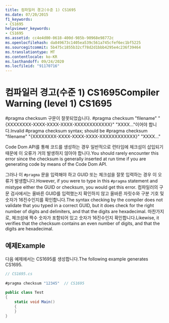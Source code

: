 ```yaml
---
title: 컴파일러 경고(수준 1) CS1695
ms.date: 07/20/2015
f1_keywords:
- CS1695
helpviewer_keywords:
- CS1695
ms.assetid: cc4e4d00-0618-400d-985b-90968e98772c
ms.openlocfilehash: da849673c1405ea539c561a745cfef6ec1bf5225
ms.sourcegitcommit: 5b475c1855b32cf78d2d1bbb4295e4c236f39464
ms.translationtype: MT
ms.contentlocale: ko-KR
ms.lasthandoff: 09/24/2020
ms.locfileid: "91170716"
---
```

# <a name="compiler-warning-level-1-cs1695"></a><span data-ttu-id="5af6a-102">컴파일러 경고(수준 1) CS1695</span><span class="sxs-lookup"><span data-stu-id="5af6a-102">Compiler Warning (level 1) CS1695</span></span>

<span data-ttu-id="5af6a-103">#pragma checksum 구문이 잘못되었습니다. #pragma checksum "filename" "{XXXXXXXX-XXXX-XXXX-XXXX-XXXXXXXXXXXX}" "XXXX..."이어야 합니다.</span><span class="sxs-lookup"><span data-stu-id="5af6a-103">Invalid #pragma checksum syntax; should be #pragma checksum "filename" "{XXXXXXXX-XXXX-XXXX-XXXX-XXXXXXXXXXXX}" "XXXX..."</span></span>  
  
 <span data-ttu-id="5af6a-104">Code Dom API를 통해 코드를 생성하는 경우 일반적으로 런타임에 체크섬이 삽입되기 때문에 이 오류가 거의 발생하지 않아야 합니다.</span><span class="sxs-lookup"><span data-stu-id="5af6a-104">You should rarely encounter this error since the checksum is generally inserted at run time if you are generating code by means of the Code Dom API.</span></span>  
  
 <span data-ttu-id="5af6a-105">그러나 이 `#pragma` 문을 입력해야 하고 GUID 또는 체크섬을 잘못 입력하는 경우 이 오류가 발생합니다.</span><span class="sxs-lookup"><span data-stu-id="5af6a-105">However, if you were to type in this `#pragma` statement and mistype either the GUID or checksum, you would get this error.</span></span> <span data-ttu-id="5af6a-106">컴파일러의 구문 검사에서는 올바른 GUID를 입력했는지 확인하지 않고 올바른 자릿수와 구분 기호 및 숫자가 16진수인지를 확인합니다.</span><span class="sxs-lookup"><span data-stu-id="5af6a-106">The syntax checking by the compiler does not validate that you typed in a correct GUID, but it does check for the right number of digits and delimiters, and that the digits are hexadecimal.</span></span> <span data-ttu-id="5af6a-107">마찬가지로, 체크섬에 짝수 숫자가 포함되어 있고 숫자가 16진수인지 확인합니다.</span><span class="sxs-lookup"><span data-stu-id="5af6a-107">Likewise, it verifies that the checksum contains an even number of digits, and that the digits are hexadecimal.</span></span>  
  
## <a name="example"></a><span data-ttu-id="5af6a-108">예제</span><span class="sxs-lookup"><span data-stu-id="5af6a-108">Example</span></span>  

 <span data-ttu-id="5af6a-109">다음 예제에서는 CS1695를 생성합니다.</span><span class="sxs-lookup"><span data-stu-id="5af6a-109">The following example generates CS1695.</span></span>  
  
```csharp  
// CS1695.cs  
  
#pragma checksum "12345"  // CS1695  
  
public class Test  
{  
    static void Main()  
    {  
    }  
}  
```

